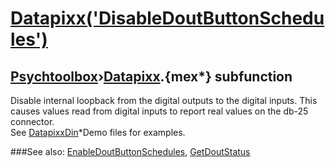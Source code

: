 # [Datapixx('DisableDoutButtonSchedules')](Datapixx-DisableDoutButtonSchedules) 
## [Psychtoolbox](Pyschtoolbox)&#8250;[Datapixx](Datapixx).{mex*} subfunction


Disable internal loopback from the digital outputs to the digital inputs. This  
causes values read from digital inputs to report real values on the db-25  
connector.  
See [DatapixxDin](DatapixxDin)\*Demo files for examples.  
  


###See also:
[EnableDoutButtonSchedules](Datapixx-EnableDoutButtonSchedules), [GetDoutStatus](Datapixx-GetDoutStatus)
